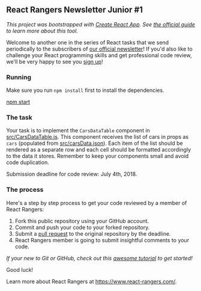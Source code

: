 ## React Rangers Newsletter Junior #1

*This project was bootstrapped with [Create React App](https://github.com/facebookincubator/create-react-app). See
[the official guide](GUIDE.md) to learn more about this tool.*

Welcome to another one in the series of React tasks that we send periodically to the subscribers
of [our official newsletter](http://eepurl.com/dyF8I9)! If you'd also like to challenge your React
programming skills and get professional code review, we'll be very happy to see you
[sign up](http://eepurl.com/dyF8I9)!

### Running

Make sure you run `npm install` first to install the dependencies.

[npm start](GUIDE.md#npm-start)

### The task

Your task is to implement the `CarsDataTable` component in [src/CarsDataTable.js](src/CarsDataTable.js). This component
receives the list of cars in props as `cars` (populated from [src/carsData.json](src/carsData.json)). Each item of
the list should be rendered as a separate row and each cell should be formatted accordingly to
the data it stores. Remember to keep your components small and avoid code duplication.

Submission deadline for code review: July 4th, 2018.

### The process

Here's a step by step process to get your code reviewed by a member of React Rangers:

1. Fork this public repository using your GitHub account.
2. Commit and push your code to your forked repository.
3. Submit a [pull request](https://help.github.com/articles/creating-a-pull-request-from-a-fork/) to the original repository by the deadline.
4. React Rangers member is going to submit insightful comments to your code.

*If your new to Git or GitHub, check out this [awesome tutorial](https://guides.github.com/activities/hello-world/) to get started!*

Good luck!

Learn more about React Rangers at https://www.react-rangers.com/.
